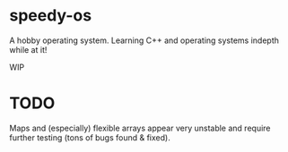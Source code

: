# speedy-os
A hobby operating system. Learning C++ and operating systems indepth while at it!

WIP

# TODO
Maps and (especially) flexible arrays appear very unstable and require further testing (tons of bugs found & fixed).